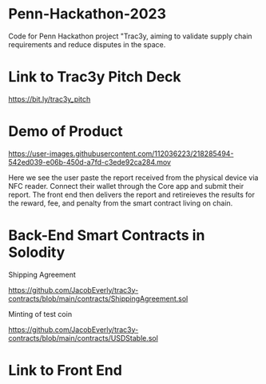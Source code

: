 # Penn-Hackathon-2023

Code for Penn Hackathon project "Trac3y, aiming to validate supply chain requirements and reduce disputes in the space.

# Link to Trac3y Pitch Deck
https://bit.ly/trac3y_pitch

# Demo of Product
https://user-images.githubusercontent.com/112036223/218285494-542ed039-e06b-450d-a7fd-c3ede92ca284.mov

Here we see the user paste the report received from the physical device via NFC reader. Connect their wallet through the Core app and submit their report. The front end then delivers the report and retireieves the results for the reward, fee, and penalty from the smart contract living on chain.


# Back-End Smart Contracts in Solodity

Shipping Agreement

https://github.com/JacobEverly/trac3y-contracts/blob/main/contracts/ShippingAgreement.sol

Minting of test coin

https://github.com/JacobEverly/trac3y-contracts/blob/main/contracts/USDStable.sol

# Link to Front End


